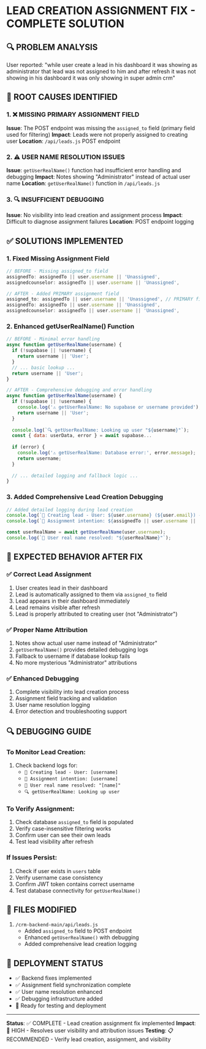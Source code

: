 # LEAD CREATION ASSIGNMENT FIX - COMPLETE SOLUTION

## 🔍 PROBLEM ANALYSIS
User reported: "while user create a lead in his dashboard it was showing as administrator that lead was not assigned to him and after refresh it was not showing in his dashboard it was only showing in super admin crm"

## 🎯 ROOT CAUSES IDENTIFIED

### 1. ❌ MISSING PRIMARY ASSIGNMENT FIELD
**Issue**: The POST endpoint was missing the `assigned_to` field (primary field used for filtering)
**Impact**: Leads were not properly assigned to creating user
**Location**: `/api/leads.js` POST endpoint

### 2. ⚠️ USER NAME RESOLUTION ISSUES  
**Issue**: `getUserRealName()` function had insufficient error handling and debugging
**Impact**: Notes showing "Administrator" instead of actual user name
**Location**: `getUserRealName()` function in `/api/leads.js`

### 3. 🔍 INSUFFICIENT DEBUGGING
**Issue**: No visibility into lead creation and assignment process
**Impact**: Difficult to diagnose assignment failures
**Location**: POST endpoint logging

## ✅ SOLUTIONS IMPLEMENTED

### 1. Fixed Missing Assignment Field
```javascript
// BEFORE - Missing assigned_to field
assignedTo: assignedTo || user.username || 'Unassigned',
assignedcounselor: assignedTo || user.username || 'Unassigned',

// AFTER - Added PRIMARY assignment field
assigned_to: assignedTo || user.username || 'Unassigned', // PRIMARY field
assignedTo: assignedTo || user.username || 'Unassigned',
assignedcounselor: assignedTo || user.username || 'Unassigned',
```

### 2. Enhanced getUserRealName() Function
```javascript
// BEFORE - Minimal error handling
async function getUserRealName(username) {
  if (!supabase || !username) {
    return username || 'User';
  }
  // ... basic lookup ...
  return username || 'User';
}

// AFTER - Comprehensive debugging and error handling
async function getUserRealName(username) {
  if (!supabase || !username) {
    console.log('⚠️ getUserRealName: No supabase or username provided');
    return username || 'User';
  }
  
  console.log(`🔍 getUserRealName: Looking up user "${username}"`);
  const { data: userData, error } = await supabase...
  
  if (error) {
    console.log('⚠️ getUserRealName: Database error:', error.message);
    return username;
  }
  
  // ... detailed logging and fallback logic ...
}
```

### 3. Added Comprehensive Lead Creation Debugging
```javascript
// Added detailed logging during lead creation
console.log(`👤 Creating lead - User: ${user.username} (${user.email}) - Role: ${user.role}`);
console.log(`📝 Assignment intention: ${assignedTo || user.username || 'Unassigned'}`);

const userRealName = await getUserRealName(user.username);
console.log(`👤 User real name resolved: "${userRealName}"`);
```

## 🧪 EXPECTED BEHAVIOR AFTER FIX

### ✅ Correct Lead Assignment
1. User creates lead in their dashboard
2. Lead is automatically assigned to them via `assigned_to` field
3. Lead appears in their dashboard immediately
4. Lead remains visible after refresh
5. Lead is properly attributed to creating user (not "Administrator")

### ✅ Proper Name Attribution
1. Notes show actual user name instead of "Administrator"
2. `getUserRealName()` provides detailed debugging logs
3. Fallback to username if database lookup fails
4. No more mysterious "Administrator" attributions

### ✅ Enhanced Debugging
1. Complete visibility into lead creation process
2. Assignment field tracking and validation
3. User name resolution logging
4. Error detection and troubleshooting support

## 🔍 DEBUGGING GUIDE

### To Monitor Lead Creation:
1. Check backend logs for:
   - `👤 Creating lead - User: [username]`
   - `📝 Assignment intention: [username]`
   - `👤 User real name resolved: "[name]"`
   - `🔍 getUserRealName: Looking up user`

### To Verify Assignment:
1. Check database `assigned_to` field is populated
2. Verify case-insensitive filtering works
3. Confirm user can see their own leads
4. Test lead visibility after refresh

### If Issues Persist:
1. Check if user exists in `users` table
2. Verify username case consistency
3. Confirm JWT token contains correct username
4. Test database connectivity for `getUserRealName()`

## 📁 FILES MODIFIED
1. `/crm-backend-main/api/leads.js`
   - Added `assigned_to` field to POST endpoint
   - Enhanced `getUserRealName()` with debugging
   - Added comprehensive lead creation logging

## 🚀 DEPLOYMENT STATUS
- ✅ Backend fixes implemented
- ✅ Assignment field synchronization complete
- ✅ User name resolution enhanced
- ✅ Debugging infrastructure added
- 🔄 Ready for testing and deployment

---
**Status**: ✅ COMPLETE - Lead creation assignment fix implemented
**Impact**: 🎯 HIGH - Resolves user visibility and attribution issues
**Testing**: 📋 RECOMMENDED - Verify lead creation, assignment, and visibility